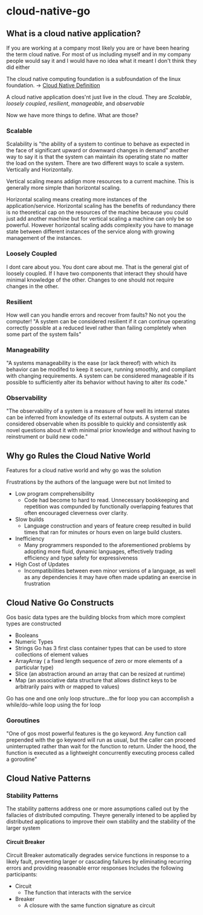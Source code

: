 # cloud-native-go

## What is a cloud native application?

If you are working at a company most likely you are or have been hearing the term cloud native.
For most of us including myself and in my company people would say it and I would have no idea what it meant
I don't think they did either

The cloud native computing foundation is a subfoundation of the linux foundation. -> [Cloud Native Definition](https://github.com/cncf/toc/blob/main/DEFINITION.md)

A cloud native application does'nt just live in the cloud. They are *Scalable*, *loosely coupled*, *resilient*, *manageable*, and *observable*

Now we have more things to define. What are those?

### Scalable
Scalability is "the ability of a system to continue to behave as expected in the face of significant upward or downward changes in demand" another way to say it is that the system can maintain its operating state no matter the load on the system. There are two different ways to scale a system. Vertically and Horizontally.

Vertical scaling means addign more resources to a current machine. This is generally more simple than horizontal scaling.

Horizontal scaling means creating more instances of the application/service. Horizontal scaling has the benefits of redundancy there is no theoretical cap on the resources of the machine because you could just add another machine
but for vertical scaling a machine can only be so powerful. However horizontal scaling adds complexity you have to manage state between different instances of the service along with growing management of the instances.

### Loosely Coupled

I dont care about you. You dont care about me. That is the general gist of loosely coupled. If I have two components that interact they should have minimal knowledge of the other. Changes to one should not require changes in the other.

### Resilient

How well can you handle errors and recover from faults?
No not you the computer! "A system can be considered resilient if it can continue operating correctly possible at a reduced level rather than failing completely when some part of the system fails"

### Manageability
"A systems manageability is the ease (or lack thereof) with which its behavior can be modifed to keep it secure, running smoothly, and compliant with changing requirements. A system can be considered manageable if its possible to sufficiently alter its behavior without having to alter its code."

### Observability
"The observability of a system is a measure of how well its internal states can be inferred from knowledge of its external outputs. A system can be considered observable when its possible to quickly and consistently ask novel questions about it with minimal prior knowledge and without having to reinstrument or build new code."

## Why go Rules the Cloud Native World

Features for a cloud native world and why go was the solution

Frustrations by the authors of the language were but not limited to
  - Low program comprehensibility
    - Code had become to hard to read. Unnecessary bookkeeping and repetition was compunded by functionally overlapping features that often encouraged cleverness over clarity.
  - Slow builds
    - Language construction and years of feature creep resulted in build times that ran for minutes or hours even on large build clusters.
  - Inefficiency
    - Many programmers responded to the aforementioned problems by adopting more fluid, dynamic languages, effectively trading efficiency and type safety for expressiveness
  - High Cost of Updates
    - Incompatibilities between even minor versions of a language, as well as any dependencies it may have often made updating an exercise in frustration


## Cloud Native Go Constructs
Gos basic data types are the building blocks from which more complext types are constructed
  - Booleans
  - Numeric Types
  - Strings
Go has 3 first class container types that can be used to store collections of element values
 - ArrayArray ( a fixed length sequence of zero or more elements of a particular type)
 - Slice (an abstraction around an array that can be resized at runtime)
 - Map (an associative data structure that allows distinct keys to be arbitrarily pairs with or mapped to values)

Go has one and one only loop structure...the for loop you can accomplish a while/do-while loop using the for loop

### Goroutines
"One of gos most powerful features is the go keyword. Any function call prepended with the go keyword will run as usual, but the caller can proceed uninterrupted rather than wait for the function to return.
Under the hood, the function is executed as a lightweight concurrently executing process called a goroutine"

## Cloud Native Patterns

### Stability Patterns
The stability patterns address one or more assumptions called out by the fallacies of distributed computing. Theyre generally intened to be applied by distributed applications to improve their own stability and the stability of the larger system

#### Circuit Breaker
Circuit Breaker automatically degrades service functions in response to a likely fault, preventing larger or cascading failures by eliminating recurring errors and providing reasonable error responses
Includes the following participants:
- Circuit
  - The function that interacts with the service 
- Breaker
  - A closure with the same function signature as circuit

